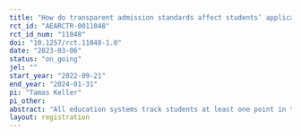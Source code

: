 ```yaml
---
title: "How do transparent admission standards affect students’ application to the college-bound upper-secondary school track?"
rct_id: "AEARCTR-0011048"
rct_id_num: "11048"
doi: "10.1257/rct.11048-1.0"
date: "2023-03-06"
status: "on_going"
jel: ""
start_year: "2022-09-21"
end_year: "2024-01-31"
pi: "Tamas Keller"
pi_other:
abstract: "All education systems track students at least one point in their school career. Among these tracks, one (or more) typically leads to the tertiary (college) level, while another (or more) offers vocational qualifications. However, not all qualified students apply to the college-bound secondary track. A growing number of empirical studies show that a school’s admission standards might deter students from applying to schools that otherwise would accept them. The logic behind this is that schools’ (high) admission standards incorporate the risk of rejection—an adverse event that students want to avoid. In this research, we assume that students hold biased information about schools’ admission standards since schools’ exact admission standards are typically unknown to students due to the lack of official statistics. We further assume that correcting this information bias and informing qualified students about schools’ actual admission standards might motivate students to apply to college-bound secondary schools. Revealing schools’ admission standards is an easily scalable, low-cost intervention. Therefore, it is a good candidate for potential policy intervention. "
layout: registration
---
```


